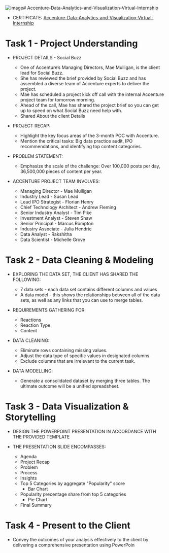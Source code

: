 ![image](https://github.com/rakshithaelango/Accenture-Data-Analytics-and-Visualization-Virtual-Internship/assets/116090323/956373d7-2d2a-4c81-b24f-f2b8eecc8651)# Accenture-Data-Analytics-and-Visualization-Virtual-Internship

 * CERTIFICATE:
[Accenture-Data-Analytics-and-Visualization-Virtual-Internship](https://forage-uploads-prod.s3.amazonaws.com/completion-certificates/Accenture%20North%20America/hzmoNKtzvAzXsEqx8_Accenture%20North%20America_zTRKYQuCprSMxiDjC_1702473090916_completion_certificate.pdf)

# Task 1 - Project Understanding

* PROJECT DETAILS - Social Buzz
   * One of Accenture’s Managing Directors, Mae Mulligan, is the client lead for Social Buzz.
   * She has reviewed the brief provided by Social Buzz and has assembled a diverse team of Accenture experts to deliver the project.
   * Mae has scheduled a project kick off call with the internal Accenture project team for tomorrow morning.
   * Ahead of the call, Mae has shared the project brief so you can get up to speed on what Social Buzz need help with.
   * Shared About the client Details
  
* PROJECT RECAP:
   * Highlight the key focus areas of the 3-month POC with Accenture.
   * Mention the critical tasks: Big data practice audit, IPO recommendations, and identifying top content categories.

* PROBLEM STATEMENT:
   * Emphasize the scale of the challenge: Over 100,000 posts per day, 36,500,000 pieces of content per year.
 
* ACCENTURE PROJECT TEAM INVOLVES:
  * Managing Director - Mae Mulligan
  * Industry Lead - Susan Lead
  * Lead IPO Strategist - Florian Henry
  * Chief Technology Architect - Andrew Fleming
  * Senior Industry Analyst - Tim Pike
  * Investment Analyst - Steven Shaw
  * Senior Principal - Marcus Rompton
  * Industry Associate - Julia Hendrie
  * Data Analyst - Rakshitha
  * Data Scientist - Michelle Grove

# Task 2 - Data Cleaning & Modeling

* EXPLORING THE DATA SET, THE CLIENT HAS SHARED THE FOLLOWING:
  
  * 7 data sets - each data set contains different columns and values
  * A data model - this shows the relationships between all of the data sets, as well as any links that you can use to merge tables.
    
* REQUIREMENTS GATHERING FOR:
  
  * Reactions
  * Reaction Type
  * Content
  
* DATA CLEANING:
  
  * Eliminate rows containing missing values.
  * Adjust the data type of specific values in designated columns.
  * Exclude columns that are irrelevant to the current task.
  
* DATA MODELLING:
  
  * Generate a consolidated dataset by merging three tables. The ultimate outcome will be a unified spreadsheet.

# Task 3 -  Data Visualization & Storytelling

* DESIGN THE POWERPOINT PRESENTATION IN ACCORDANCE WITH THE PROVIDED TEMPLATE

* THE PRESENTATION SLIDE ENCOMPASSES:

   * Agenda
   * Project Recap
   * Problem
   * Process
   * Insights
   * Top 5 Categories by aggregate "Popularity" score
     * Bar Chart
   * Popularity precentage share from top 5 categories
     * Pie Chart
   * Final Summary

# Task 4 - Present to the Client

* Convey the outcomes of your analysis effectively to the client by delivering a comprehensive presentation using PowerPoin
  





















